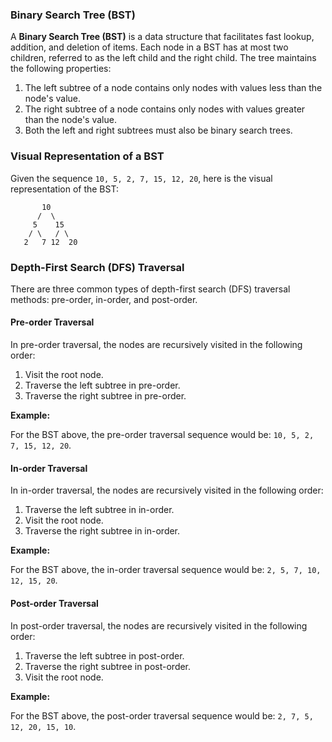 ### Binary Search Tree (BST)

A **Binary Search Tree (BST)** is a data structure that facilitates fast lookup, addition, and deletion of items. Each node in a BST has at most two children, referred to as the left child and the right child. The tree maintains the following properties:

1. The left subtree of a node contains only nodes with values less than the node's value.
2. The right subtree of a node contains only nodes with values greater than the node's value.
3. Both the left and right subtrees must also be binary search trees.

### Visual Representation of a BST

Given the sequence `10, 5, 2, 7, 15, 12, 20`, here is the visual representation of the BST:

```
       10
      /  \
     5    15
    / \   / \
   2   7 12  20
```

### Depth-First Search (DFS) Traversal

There are three common types of depth-first search (DFS) traversal methods: pre-order, in-order, and post-order.

#### Pre-order Traversal

In pre-order traversal, the nodes are recursively visited in the following order:

1. Visit the root node.
2. Traverse the left subtree in pre-order.
3. Traverse the right subtree in pre-order.

**Example:**

For the BST above, the pre-order traversal sequence would be: `10, 5, 2, 7, 15, 12, 20`.

#### In-order Traversal

In in-order traversal, the nodes are recursively visited in the following order:

1. Traverse the left subtree in in-order.
2. Visit the root node.
3. Traverse the right subtree in in-order.

**Example:**

For the BST above, the in-order traversal sequence would be: `2, 5, 7, 10, 12, 15, 20`.

#### Post-order Traversal

In post-order traversal, the nodes are recursively visited in the following order:

1. Traverse the left subtree in post-order.
2. Traverse the right subtree in post-order.
3. Visit the root node.

**Example:**

For the BST above, the post-order traversal sequence would be: `2, 7, 5, 12, 20, 15, 10`.
